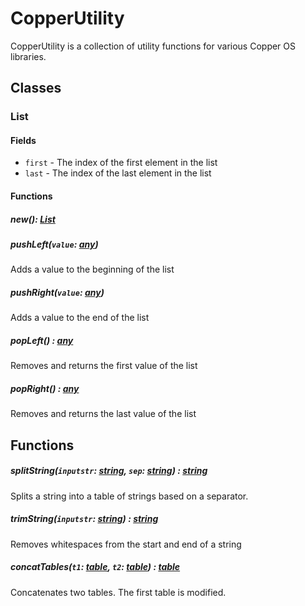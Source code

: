 # CopperUtility

CopperUtility is a collection of utility functions for various Copper OS libraries.

## Classes

### List

#### Fields

- `first` - The index of the first element in the list
- `last` - The index of the last element in the list

#### Functions

##### new(): [List](https://github.com/Racooder/copper-os/wiki/CopperUtility#List)

##### pushLeft(`value`: [any](https://www.lua.org/pil/2.html))

Adds a value to the beginning of the list

##### pushRight(`value`: [any](https://www.lua.org/pil/2.html))

Adds a value to the end of the list

##### popLeft() : [any](https://www.lua.org/pil/2.html)

Removes and returns the first value of the list

##### popRight() : [any](https://www.lua.org/pil/2.html)

Removes and returns the last value of the list

## Functions

##### splitString(`inputstr`: [string](https://www.lua.org/pil/2.4.html), `sep`: [string](https://www.lua.org/pil/2.4.html)) : [string](https://www.lua.org/pil/2.4.html)

Splits a string into a table of strings based on a separator.

##### trimString(`inputstr`: [string](https://www.lua.org/pil/2.4.html)) : [string](https://www.lua.org/pil/2.4.html)

Removes whitespaces from the start and end of a string

##### concatTables(`t1`: [table](https://www.lua.org/pil/2.5.html), `t2`: [table](https://www.lua.org/pil/2.5.html)) : [table](https://www.lua.org/pil/2.5.html)

Concatenates two tables. The first table is modified.
